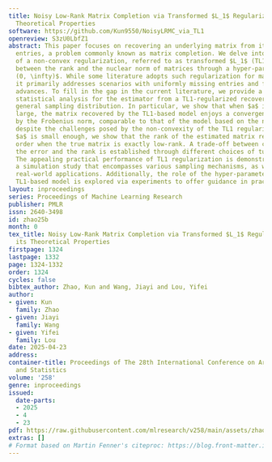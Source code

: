 ```yaml
---
title: Noisy Low-Rank Matrix Completion via Transformed $L_1$ Regularization and its
  Theoretical Properties
software: https://github.com/Kun9550/NoisyLRMC_via_TL1
openreview: S3zU0LbfZ1
abstract: This paper focuses on recovering an underlying matrix from its noisy partial
  entries, a problem commonly known as matrix completion. We delve into the investigation
  of a non-convex regularization, referred to as transformed $L_1$ (TL1), which interpolates
  between the rank and the nuclear norm of matrices through a hyper-parameter $a \in
  (0, \infty)$. While some literature adopts such regularization for matrix completion,
  it primarily addresses scenarios with uniformly missing entries and focuses on algorithmic
  advances. To fill in the gap in the current literature, we provide a comprehensive
  statistical analysis for the estimator from a TL1-regularized recovery model under
  general sampling distribution. In particular, we show that when $a$ is sufficiently
  large, the matrix recovered by the TL1-based model enjoys a convergence rate measured
  by the Frobenius norm, comparable to that of the model based on the nuclear norm,
  despite the challenges posed by the non-convexity of the TL1 regularization. When
  $a$ is small enough, we show that the rank of the estimated matrix remains a constant
  order when the true matrix is exactly low-rank. A trade-off between controlling
  the error and the rank is established through different choices of tuning parameters.
  The appealing practical performance of TL1 regularization is demonstrated through
  a simulation study that encompasses various sampling mechanisms, as well as two
  real-world applications. Additionally, the role of the hyper-parameter $a$ on the
  TL1-based model is explored via experiments to offer guidance in practical scenarios.
layout: inproceedings
series: Proceedings of Machine Learning Research
publisher: PMLR
issn: 2640-3498
id: zhao25b
month: 0
tex_title: Noisy Low-Rank Matrix Completion via Transformed $L_1$ Regularization and
  its Theoretical Properties
firstpage: 1324
lastpage: 1332
page: 1324-1332
order: 1324
cycles: false
bibtex_author: Zhao, Kun and Wang, Jiayi and Lou, Yifei
author:
- given: Kun
  family: Zhao
- given: Jiayi
  family: Wang
- given: Yifei
  family: Lou
date: 2025-04-23
address:
container-title: Proceedings of The 28th International Conference on Artificial Intelligence
  and Statistics
volume: '258'
genre: inproceedings
issued:
  date-parts:
  - 2025
  - 4
  - 23
pdf: https://raw.githubusercontent.com/mlresearch/v258/main/assets/zhao25b/zhao25b.pdf
extras: []
# Format based on Martin Fenner's citeproc: https://blog.front-matter.io/posts/citeproc-yaml-for-bibliographies/
---
```

